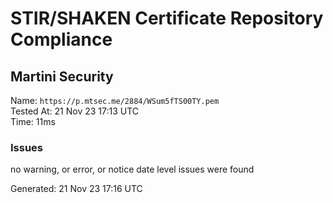 # STIR/SHAKEN Certificate Repository Compliance

## Martini Security

Name: `https://p.mtsec.me/2884/WSum5fTS00TY.pem`\
Tested At: 21 Nov 23 17:13 UTC\
Time: 11ms

### Issues

no warning, or error, or notice date level issues were found

Generated: 21 Nov 23 17:16 UTC